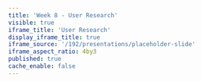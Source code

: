 ```yaml
---
title: 'Week 8 - User Research'
visible: true
iframe_title: 'User Research'
display_iframe_title: true
iframe_source: '/192/presentations/placeholder-slide'
iframe_aspect_ratio: 4by3
published: true
cache_enable: false
---
```

